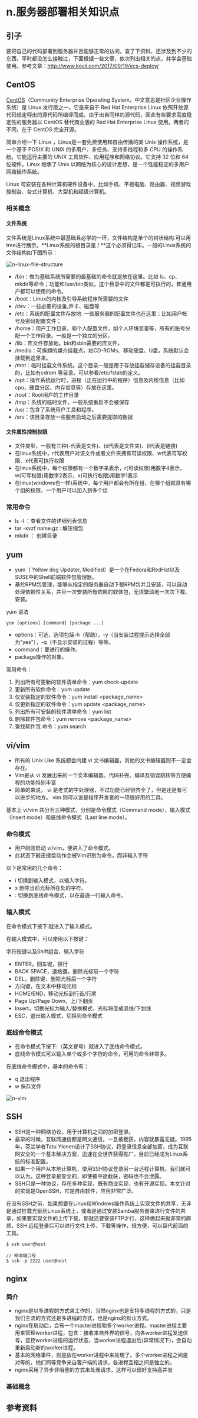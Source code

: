 # n.服务器部署相关知识点
## 引子
要把自己的代码部署到服务器并且能够正常的访问，查了下资料，还涉及到不少的东西，平时都没怎么接触过，下面根据一些文章，依次列出相关的点，并学会基础使用。参考文章：http://www.kovli.com/2017/09/19/ecs-deploy/

## CentOS
[CentOS][url-centos]（Community Enterprise Operating System，中文意思是社区企业操作系统）是 Linux 发行版之一，它是来自于 Red Hat Enterprise Linux 依照开放源代码规定释出的源代码所编译而成。由于出自同样的源代码，因此有些要求高度稳定性的服务器以 CentOS 替代商业版的 Red Hat Enterprise Linux 使用。两者的不同，在于 CentOS 完全开源。

简单介绍一下 Linux ，Linux是一套免费使用和自由传播的类 Unix 操作系统，是一个基于 POSIX 和 UNIX 的多用户、多任务、支持多线程和多 CPU 的操作系统。它能运行主要的 UNIX 工具软件、应用程序和网络协议。它支持 32 位和 64 位硬件。Linux 继承了 Unix 以网络为核心的设计思想，是一个性能稳定的多用户网络操作系统。

Linux 可安装在各种计算机硬件设备中，比如手机、平板电脑、路由器、视频游戏控制台、台式计算机、大型机和超级计算机。

### 相关概念
#### 文件系统
文件系统是Linux系统中最基础且必学的一环，文件结构是单个的树状结构.可以用tree进行展示。**Linux系统的根目录是 / **这个必须得记牢。一般的Linux系统的文件结构如下图所示：

![n-linux-file-structure][url-local-linux-file-structure]

- /bin：做为基础系统所需要的最基础的命令就是放在这里。比如 ls、cp、mkdir等命令；功能和/usr/bin类似，这个目录中的文件都是可执行的，普通用户都可以使用的命令。
- /boot：Linux的内核及引导系统程序所需要的文件
- /dev：一些必要的设备,声卡、磁盘等
- /etc：系统的配置文件存放地. 一些服务器的配置文件也在这里；比如用户帐号及密码配置文件；
- /home：用户工作目录，和个人配置文件，如个人环境变量等，所有的账号分配一个工作目录。一般是一个独立的分区。
- /lib：库文件存放地。bin和sbin需要的库文件。
- /media：可拆卸的媒介挂载点，如CD-ROMs、移动硬盘、U盘，系统默认会挂载到这里来。
- /mnt：临时挂载文件系统。这个目录一般是用于存放挂载储存设备的挂载目录的，比如有cdrom 等目录。可以参看/etc/fstab的定义。
- /opt：操作系统运行时，进程（正在运行中的程序）信息及内核信息（比如cpu、硬盘分区、内存信息等）存放在这里。
- /root：Root用户的工作目录
- /tmp：系统的临时文件，一般系统重启不会被保存
- /usr：包含了系统用户工具和程序。
- /srv：该目录存放一些服务启动之后需要提取的数据

#### 文件属性控制权限
- 文件类型，一般有三种(-代表是文件)、(d代表是文件夹)、(l代表是链接)
- 在linux系统中，r代表用户对该文件或者文件夹拥有可读权限、w代表可写权限、x代表可执行权限
- 在linux系统中，每个权限都有一个数字来表示，r(可读权限)用数字4表示，w(可写权限)用数字2表示，x(可执行权限)用数字1表示
- 在linux(windows也一样)系统中，每个用户都会有所在组，在哪个组就具有哪个组的权限，一个用户可以加入到多个组


### 常用命令
- ls -l ：查看文件的详细列表信息
- tar -xvzf name.gz : 解压缩包
- mkdir ： 创建目录


## yum
- yum（ Yellow dog Updater, Modified）是一个在Fedora和RedHat以及SUSE中的Shell前端软件包管理器。
- 基於RPM包管理，能够从指定的服务器自动下载RPM包并且安装，可以自动处理依赖性关系，并且一次安装所有依赖的软体包，无须繁琐地一次次下载、安装。

yum 语法
```shell
yum [options] [command] [package ...]
```
- options：可选，选项包括-h（帮助），-y（当安装过程提示选择全部为"yes"），-q（不显示安装的过程）等等。
- command：要进行的操作。
- package操作的对象。

常用命令：

1. 列出所有可更新的软件清单命令：yum check-update
2. 更新所有软件命令：yum update
3. 仅安装指定的软件命令：yum install <package_name>
4. 仅更新指定的软件命令：yum update <package_name>
5. 列出所有可安裝的软件清单命令：yum list
6. 删除软件包命令：yum remove <package_name>
7. 查找软件包 命令：yum search <keyword>

## vi/vim
- 所有的 Unix Like 系统都会内建 vi 文书编辑器，其他的文书编辑器则不一定会存在。
- Vim是从 vi 发展出来的一个文本编辑器。代码补完、编译及错误跳转等方便编程的功能特别丰富
- 简单的来说， vi 是老式的字处理器，不过功能已经很齐全了，但是还是有可以进步的地方。 vim 则可以说是程序开发者的一项很好用的工具。

基本上 vi/vim 共分为三种模式，分别是命令模式（Command mode），输入模式（Insert mode）和底线命令模式（Last line mode）。
### 命令模式
- 用户刚刚启动 vi/vim，便进入了命令模式。
- 此状态下敲击键盘动作会被Vim识别为命令，而非输入字符

以下是常用的几个命令：

- i 切换到输入模式，以输入字符。
- x 删除当前光标所在处的字符。
- : 切换到底线命令模式，以在最底一行输入命令。

### 输入模式
在命令模式下按下i就进入了输入模式。

在输入模式中，可以使用以下按键：

字符按键以及Shift组合，输入字符
- ENTER，回车键，换行
- BACK SPACE，退格键，删除光标前一个字符
- DEL，删除键，删除光标后一个字符
- 方向键，在文本中移动光标
- HOME/END，移动光标到行首/行尾
- Page Up/Page Down，上/下翻页
- Insert，切换光标为输入/替换模式，光标将变成竖线/下划线
- ESC，退出输入模式，切换到命令模式



### 底线命令模式
- 在命令模式下按下:（英文冒号）就进入了底线命令模式。
- 底线命令模式可以输入单个或多个字符的命令，可用的命令非常多。

在底线命令模式中，基本的命令有：

- q 退出程序
- w 保存文件


![n-vim][url-local-vim]

## SSH
- SSH是一种网络协议，用于计算机之间的加密登录。
- 最早的时候，互联网通信都是明文通信，一旦被截获，内容就暴露无疑。1995年，芬兰学者Tatu Ylonen设计了SSH协议，将登录信息全部加密，成为互联网安全的一个基本解决方案，迅速在全世界获得推广，目前已经成为Linux系统的标准配置。
- 如果一个用户从本地计算机，使用SSH协议登录另一台远程计算机，我们就可以认为，这种登录是安全的，即使被中途截获，密码也不会泄露。
- SSH只是一种协议，存在多种实现，既有商业实现，也有开源实现。本文针对的实现是OpenSSH，它是自由软件，应用非常广泛。

在没有SSH之前，如果想要在Linux和Windows操作系统上实现文件的共享，无非是通过挂载光驱到Linux系统上，或者是通过安装Samba服务器来进行文件的共享，如果要实现文件的上传下载，那就还要安装FTP才行，这样做起来就非常的麻烦。SSH 远程登录后可以进行文件上传、下载等操作，很方便，可以替代前面的工具。

```shell
$ ssh user@host

// 修改端口号
$ ssh -p 2222 user@host
```

## nginx
### 简介
- nginx是以多进程的方式来工作的，当然nginx也是支持多线程的方式的，只是我们主流的方式还是多进程的方式，也是nginx的默认方式。
- nginx在启动后，会有一个master进程和多个worker进程。master进程主要用来管理worker进程，包含：接收来自外界的信号，向各worker进程发送信号，监控worker进程的运行状态，当worker进程退出后(异常情况下)，会自动重新启动新的worker进程。
- 基本的网络事件，则是放在worker进程中来处理了。多个worker进程之间是对等的，他们同等竞争来自客户端的请求，各进程互相之间是独立的。
- nginx采用了异步非阻塞的方式来处理请求，这样可以很好支持高并发

### 基础概念




## 参考资料


[url-centos]:https://www.centos.org/
[url-blog-ssh]:http://www.ruanyifeng.com/blog/2011/12/ssh_remote_login.html
[url-local-linux-file-structure]:../images/n/linux-file-structure.jpg
[url-local-vim]:../images/n/vim-vi-workmodel.jpg
